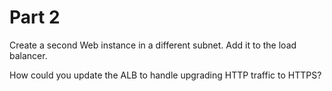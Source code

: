 # Part 2

Create a second Web instance in a different subnet. Add it to the load balancer.

How could you update the ALB to handle upgrading HTTP traffic to HTTPS?
